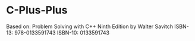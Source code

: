 # C-Plus-Plus

Based on: 
    Problem Solving with C++
    Ninth Edition
    by Walter Savitch
    ISBN-13: 978-0133591743
    ISBN-10: 0133591743
    
